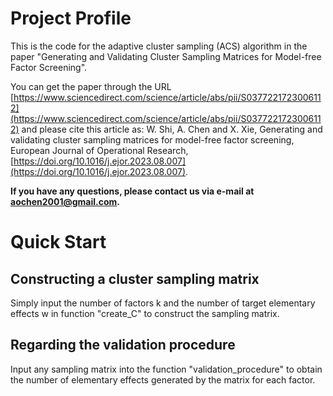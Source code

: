 # Project Profile

This is the code for the adaptive cluster sampling (ACS) algorithm in the paper "Generating and Validating Cluster Sampling Matrices for Model-free Factor Screening". 

You can get the paper through the URL [https://www.sciencedirect.com/science/article/abs/pii/S0377221723006112](https://www.sciencedirect.com/science/article/abs/pii/S0377221723006112) and please cite this article as: 
W. Shi, A. Chen and X. Xie, Generating and validating cluster sampling matrices for model-free factor screening, European Journal of Operational Research, [https://doi.org/10.1016/j.ejor.2023.08.007](https://doi.org/10.1016/j.ejor.2023.08.007).

**If you have any questions, please contact us via e-mail at aochen2001@gmail.com.**

# Quick Start

## Constructing a cluster sampling matrix

Simply input the number of factors k and the number of target elementary effects w in function "create_C" to construct the sampling matrix.

## Regarding the validation procedure

Input any sampling matrix into the function "validation_procedure" to obtain the number of elementary effects generated by the matrix for each factor.

